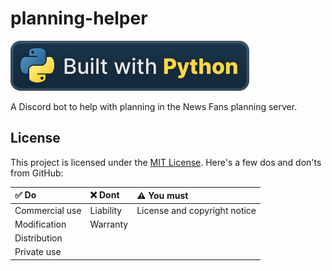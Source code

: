 # planning-helper

![Built with Python](./readme-files/python_vector.svg)

A Discord bot to help with planning in the News Fans planning server.

## License

This project is licensed under the [MIT License](./LICENSE.md). Here's a few dos and don'ts from GitHub:

✅ Do | ❌ Dont | ⚠️ You must
:-- | :-- | :--
Commercial use | Liability | License and copyright notice
Modification | Warranty | 
Distribution |  | 
Private use |  | 
